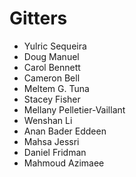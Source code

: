 # Gitters

- Yulric Sequeira
- Doug Manuel
- Carol Bennett
- Cameron Bell
- Meltem G. Tuna
- Stacey Fisher
- Mellany Pelletier-Vaillant
- Wenshan Li
- Anan Bader Eddeen
- Mahsa Jessri
- Daniel Fridman
- Mahmoud Azimaee